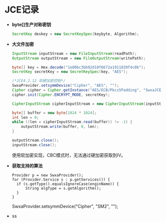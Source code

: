 # JCE记录

- **byte[]生产对称密钥**

  ```java
  SecretKey deskey = new SecretKeySpec(keybyte, Algorithm);
  ```

- **大文件加密**

  ```java
  InputStream inputStream = new FileInputStream(readPath);
  OutputStream outputStream = new FileOutputStream(writePath);
  
  byte[] key = Hex.decode("1e00bc3bb92d10f6672a1911839f4c0b");
  SecretKey secretKey = new SecretKeySpec(key, "AES");
  
  /*JCE4.2.12 软硬加密控制*/
  SwxaProvider.setsymmDevice("Cipher", "AES", "");
  Cipher cipher = Cipher.getInstance("AES/ECB/Pkcs5Padding", "SwxaJCE");
  cipher.init(Cipher.ENCRYPT_MODE, secretKey);
  
  CipherInputStream cipherInputStream = new CipherInputStream(inputStream, cipher);
  
  byte[] buffer = new byte[1024 * 1024];
  int len = 0;
  while ((len = cipherInputStream.read(buffer)) != -1) {
      outputStream.write(buffer, 0, len);
  }
  
  outputStream.close();
  inputStream.close();
  ```

  使用软加密实现，CBC模式时，无法通过硬加密获取到IV。

- **获取支持的算法**

  ```
  Provider p = new SwxaProvider();
  for (Provider.Service s : p.getServices()) {
  	if (s.getType().equalsIgnoreCase(enginName)) {
  		String algType = s.getAlgorithm();
  	}
  }  
  ```



	SwxaProvider.setsymmDevice("Cipher", "SM2", "");


- ss


